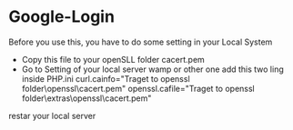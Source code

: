 # Google-Login

Before you use this, you have to do some setting in your Local System 

- Copy this file to your openSLL folder cacert.pem
- Go to Setting of your local server wamp or other one add this two ling inside PHP.ini
      curl.cainfo="‪Traget to openssl folder\openssl\cacert.pem"
      openssl.cafile="Traget to openssl folder\extras\openssl\cacert.pem"
      
restar your local server
